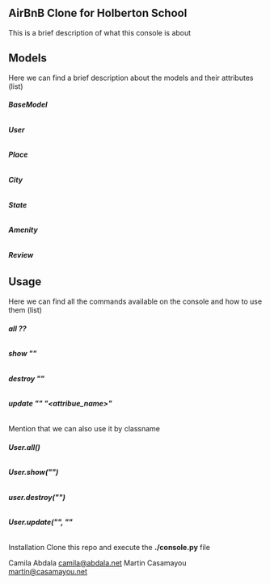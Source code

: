 ## AirBnB Clone for Holberton School
This is a brief description of what this console is about

## Models
Here we can find a brief description about the models and their attributes
(list)
###### **BaseModel**
###### **User**
###### **Place**
###### **City**
###### **State**
###### **Amenity**
###### **Review**

## Usage
Here we can find all the commands available on the console and how to use them
(list)
###### **all ?<class>?**
###### **show <class> "<id>"**
###### **destroy <class> "<id>"**
###### **update <class> "<id>" "<attribue_name>" <value>**


Mention that we can also use it by classname
###### **User.all()**
###### **User.show("<id>")**
###### **user.destroy("<id>")**
###### **User.update("<id>", "<attribute>" <value>**

Installation
Clone this repo and execute the **./console.py** file

Camila Abdala <camila@abdala.net>
Martin Casamayou <martin@casamayou.net>

